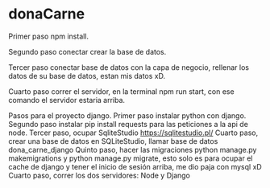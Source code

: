 # donaCarne

Primer paso npm install.

Segundo paso conectar crear la base de datos.

Tercer paso conectar base de datos con la capa de negocio, rellenar los datos de su base de datos, estan mis datos xD.

Cuarto paso correr el servidor, en la terminal npm run start, con ese comando el servidor estaria arriba.




Pasos para el proyecto django.
Primer paso instalar python con django.
Segundo paso instalar pip install requests para las peticiones a la api de node.
Tercer paso, ocupar SqliteStudio https://sqlitestudio.pl/
Cuarto paso, crear una base de datos en SQLiteStudio, llamar base de datos dona_carne_django
Quinto paso, hacer las migraciones python manage.py makemigrations y python manage.py migrate, esto solo es para ocupar el cache de django y tener el inicio de sesión arriba, me dio paja con mysql xD
Cuarto paso, correr los dos servidores: Node y Django

